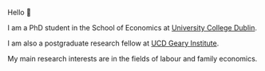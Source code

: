 Hello 👋

I am a PhD student in the School of Economics at [University College Dublin](https://www.ucd.ie/economics/).

I am also a postgraduate research fellow at [UCD Geary Institute](https://www.ucd.ie/geary/).

My main research interests are in the fields of labour and family economics.
